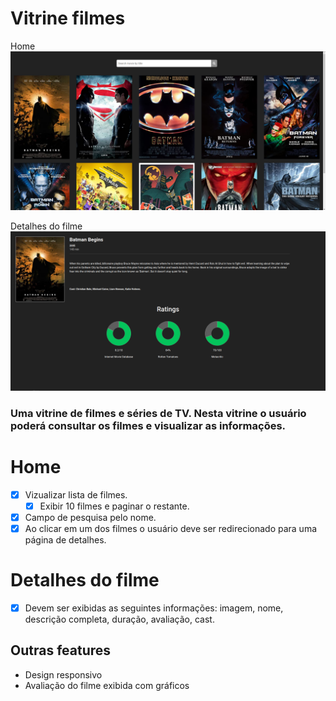 # Vitrine filmes

Home
![home page](/screenshots/home.png)

Detalhes do filme
![home page](/screenshots/details.png)

### Uma vitrine de filmes e séries de TV. Nesta vitrine o usuário poderá consultar os filmes e visualizar as informações.

# Home
- [x] Vizualizar lista de filmes.
   - [x] Exibir 10 filmes e paginar o restante.
- [x] Campo de pesquisa pelo nome.
- [x] Ao clicar em um dos filmes o usuário deve ser redirecionado para uma página de detalhes. 

# Detalhes do filme
- [x] Devem ser exibidas as seguintes informações: imagem, nome, descrição completa, duração, avaliação, cast.


## Outras features
 - Design responsivo
 - Avaliação do filme exibida com gráficos